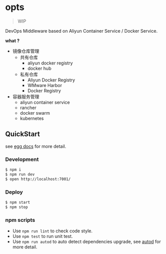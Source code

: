# opts

> WIP

DevOps Middleware based on Aliyun Container Service / Docker Service. 

**what ?**

- 镜像仓库管理
	- 共有仓库
		- aliyun docker registry
		- docker hub
	- 私有仓库 
		- Aliyun Docker Registry
		- WMware Harbor
		- Docker Registry
- 容器服务管理
	- aliyun container service
	- rancher
	- docker swarm
	- kubernetes

## QuickStart

<!-- add docs here for user -->

see [egg docs][egg] for more detail.

### Development

```bash
$ npm i
$ npm run dev
$ open http://localhost:7001/
```

### Deploy

```bash
$ npm start
$ npm stop
```

### npm scripts

- Use `npm run lint` to check code style.
- Use `npm test` to run unit test.
- Use `npm run autod` to auto detect dependencies upgrade, see [autod](https://www.npmjs.com/package/autod) for more detail.


[egg]: https://eggjs.org
